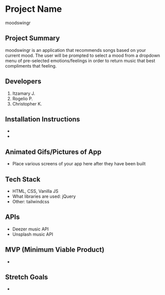 # Project Name
moodswingr
## Project Summary
moodswingr is an application that recommends songs based on your current mood. The user will be prompted to select a mood from a dropdown menu of pre-selected emotions/feelings in order to return music that best compliments that feeling.
## Developers
1. Itzamary J.
2. Rogelio P.
3. Christopher K.
## Installation Instructions
- 
- 
## Animated Gifs/Pictures of App
- Place various screens of your app here after they have been built
## Tech Stack
- HTML, CSS, Vanilla JS 
- What libraries are used:  jQuery
- Other: tailwindcss
## APIs
- Deezer music API
- Unsplash music API
## MVP (Minimum Viable Product)
-
## Stretch Goals
-